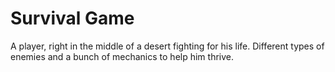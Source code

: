 # Survival Game
 A player, right in the middle of a desert fighting for his life. Different types of enemies and a bunch of mechanics to help him thrive.
